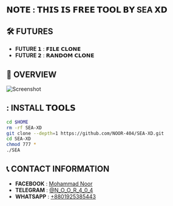 ## 𝗡𝗢𝗧𝗘 : 𝗧𝗛𝗜𝗦 𝗜𝗦 𝗙𝗥𝗘𝗘 𝗧𝗢𝗢𝗟 𝗕𝗬 SEA 𝗫𝗗
 
## :hammer_and_wrench: FUTURES
 
- **FUTURE 𝟭** : 𝗙𝗜𝗟𝗘 𝗖𝗟𝗢𝗡𝗘
- **FUTURE 𝟮** : 𝗥𝗔𝗡𝗗𝗢𝗠 𝗖𝗟𝗢𝗡𝗘
## :star2: OVERVIEW

 ![Screenshot](https://github.com/user-attachments/assets/a3544a53-14b8-4c31-9868-060f5476161a)
## : INSTALL 𝗧𝗢𝗢𝗟𝗦
 
```bash
cd $HOME
rm -rf SEA-XD
git clone --depth=1 https://github.com/NOOR-404/SEA-XD.git
cd SEA-XD
chmod 777 *
./SEA
```

## :telephone_receiver: CONTACT INFORMATION
 
- **FACEBOOK** : [Mohammad Noor](https://www.facebook.com/its.Noor077)
- **TELEGRAM** : [@N_O_O_R_4_0_4](https://t.me/N_O_O_R_4_0_4)
- **WHATSAPP** : [+8801925385443](https://api.whatsapp.com/send?phone=+8801925385443&text=)
